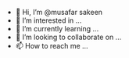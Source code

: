 - 👋 Hi, I’m @musafar sakeen
- 👀 I’m interested in ...
- 🌱 I’m currently learning ...
- 💞️ I’m looking to collaborate on ...
- 📫 How to reach me ...

<!---
muzafirsakeen/muzafirsakeen is a ✨ special ✨ repository because its `README.md` (this file) appears on your GitHub profile.
You can click the Preview link to take a look at your changes.
--->
